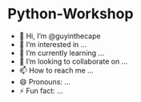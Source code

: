 # Python-Workshop
- 👋 Hi, I’m @guyinthecape
- 👀 I’m interested in ...
- 🌱 I’m currently learning ...
- 💞️ I’m looking to collaborate on ...
- 📫 How to reach me ...
- 😄 Pronouns: ...
- ⚡ Fun fact: ...

<!---
guyinthecape/guyinthecape is a ✨ special ✨ repository because its `README.md` (this file) appears on your GitHub profile.
You can click the Preview link to take a look at your changes.
--->
